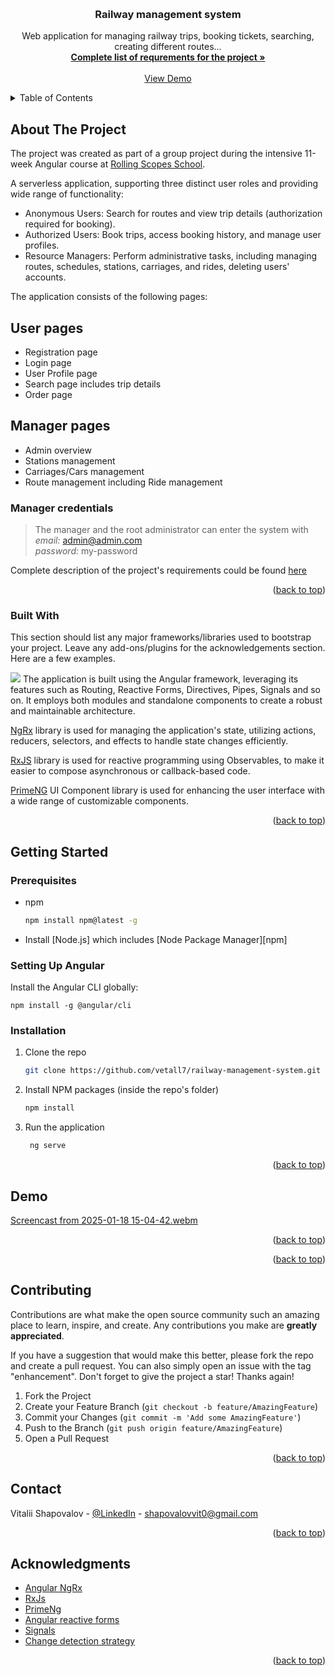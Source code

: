 <!-- Improved compatibility of back to top link: See: https://github.com/othneildrew/Best-README-Template/pull/73 -->
<a id="readme-top"></a>

<!-- PROJECT LOGO -->
<br />
<div align="center">
  <h3 align="center">Railway management system</h3>

  <p align="center">
    Web application for managing railway trips, booking tickets, searching, creating different routes...
    <br />
    <a href="https://github.com/rolling-scopes-school/tasks/tree/master/tasks/train-a"><strong>Complete list of requrements for the project »</strong></a>
    <br />
    <br />
    <a href="#demo">View Demo</a>
  </p>
</div>



<!-- TABLE OF CONTENTS -->
<details>
  <summary>Table of Contents</summary>
  <ol>
    <li>
      <a href="#about-the-project">About The Project</a>
      <ul>
        <li><a href="#built-with">Built With</a></li>
      </ul>
    </li>
    <li>
      <a href="#getting-started">Getting Started</a>
      <ul>
        <li><a href="#prerequisites">Prerequisites</a></li>
        <li><a href="#installation">Installation</a></li>
      </ul>
    </li>
    <li><a href="#demo">Demo</a></li>
    <li><a href="#contributing">Contributing</a></li>
    <li><a href="#contact">Contact</a></li>
    <li><a href="#acknowledgments">Acknowledgments</a></li>
  </ol>
</details>



<!-- ABOUT THE PROJECT -->
## About The Project

The project was created as part of a group project during the intensive 11-week Angular course at [Rolling Scopes School](https://rs.school/).

A serverless application, supporting three distinct user roles and providing wide range of functionality:

* Anonymous Users: Search for routes and view trip details (authorization required for booking).
* Authorized Users: Book trips, access booking history, and manage user profiles.
* Resource Managers: Perform administrative tasks, including managing routes, schedules, stations, carriages, and rides, deleting users' accounts.

The application consists of the following pages:
## User pages

* Registration page
* Login page
* User Profile page
* Search page includes trip details
* Order page

## Manager pages
* Admin overview
* Stations management
* Carriages/Cars management
* Route management including Ride management

### Manager credentials

> The manager and the root administrator can enter the system with  
> _email:_ <admin@admin.com>  
> _password:_ my-password

Complete description of the project's requirements could be found [here](https://github.com/rolling-scopes-school/tasks/tree/master/tasks/train-a)

<p align="right">(<a href="#readme-top">back to top</a>)</p>



### Built With

This section should list any major frameworks/libraries used to bootstrap your project. Leave any add-ons/plugins for the acknowledgements section. Here are a few examples.

<p> <a href="https://angular.io"><img src="https://skillicons.dev/icons?i=angular" /></a> The application is built using the Angular framework, leveraging its features such as Routing, Reactive Forms, Directives, Pipes, Signals and so on. It employs both modules and standalone components to create a robust and maintainable architecture. </p> 
<p><a href="https://ngrx.io/">NgRx</a> library is used for managing the application's state, utilizing actions, reducers, selectors, and effects to handle state changes efficiently.</p>
<p><a href="https://rxjs.dev/">RxJS</a> library is used for reactive programming using Observables, to make it easier to compose asynchronous or callback-based code.</p> 
<p><a href="https://primeng.org/">PrimeNG</a> UI Component library is used for enhancing the user interface with a wide range of customizable components.</p>

<p align="right">(<a href="#readme-top">back to top</a>)</p>



<!-- GETTING STARTED -->
## Getting Started

### Prerequisites

* npm
  ```sh
  npm install npm@latest -g
  ```

* Install [Node.js] which includes [Node Package Manager][npm]

### Setting Up Angular

Install the Angular CLI globally:

```
npm install -g @angular/cli
```

### Installation

1. Clone the repo
   ```sh
   git clone https://github.com/vetall7/railway-management-system.git
   ```
2. Install NPM packages (inside the repo's folder)
   ```sh
   npm install
   ```
3. Run the application
   ```sh
    ng serve
   ```

<p align="right">(<a href="#readme-top">back to top</a>)</p>



<!-- USAGE EXAMPLES -->
## Demo

[Screencast from 2025-01-18 15-04-42.webm](https://github.com/user-attachments/assets/fec22fc6-2fd0-4243-900e-7204b5dbe03a)

<p align="right">(<a href="#readme-top">back to top</a>)</p>


<p align="right">(<a href="#readme-top">back to top</a>)</p>



<!-- CONTRIBUTING -->
## Contributing

Contributions are what make the open source community such an amazing place to learn, inspire, and create. Any contributions you make are **greatly appreciated**.

If you have a suggestion that would make this better, please fork the repo and create a pull request. You can also simply open an issue with the tag "enhancement".
Don't forget to give the project a star! Thanks again!

1. Fork the Project
2. Create your Feature Branch (`git checkout -b feature/AmazingFeature`)
3. Commit your Changes (`git commit -m 'Add some AmazingFeature'`)
4. Push to the Branch (`git push origin feature/AmazingFeature`)
5. Open a Pull Request
   
<p align="right">(<a href="#readme-top">back to top</a>)</p>




<!-- CONTACT -->
## Contact

Vitalii Shapovalov - [@LinkedIn](https://www.linkedin.com/in/vitalii-shapovalov-6670ba26a/) - shapovalovvit0@gmail.com

<p align="right">(<a href="#readme-top">back to top</a>)</p>


<!-- ACKNOWLEDGMENTS -->
## Acknowledgments

* [Angular NgRx](https://medium.com/@igorm573/state-management-with-ngrx-in-angular-66ddc61cdf14)
* [RxJs](https://rxjs.dev/)
* [PrimeNg](https://primeng.org/)
* [Angular reactive forms](https://angular.dev/guide/forms/reactive-forms)
* [Signals](https://angular.dev/guide/signals)
* [Change detection strategy](https://angular.dev/api/core/ChangeDetectionStrategy)

<p align="right">(<a href="#readme-top">back to top</a>)</p>
